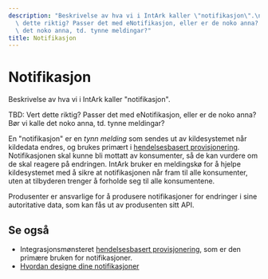 ```yaml
---
description: "Beskrivelse av hva vi i IntArk kaller \"notifikasjon\".\n\n\nTBD: Vert\
  \ dette riktig? Passer det med eNotifikasjon, eller er de noko anna? B\xF8r vi kalle\
  \ det noko anna, td. tynne meldingar?"
title: Notifikasjon
---
```


# Notifikasjon

Beskrivelse av hva vi i IntArk kaller "notifikasjon".


TBD: Vert dette riktig? Passer det med eNotifikasjon, eller er de noko anna? Bør vi kalle det noko anna, td. tynne meldingar?

En "notifikasjon" er en *tynn melding* som sendes ut av kildesystemet når kildedata endres, og brukes primært i [hendelsesbasert provisjonering](/docs/datadeling/god-praksis/integrasjonsmonster/hendelsesbasert). Notifikasjonen skal kunne bli mottatt av konsumenter, så de kan vurdere om de skal reagere på endringen. IntArk bruker en meldingskø for å hjelpe kildesystemet med å sikre at notifikasjonen når fram til alle konsumenter, uten at tilbyderen trenger å forholde seg til alle konsumentene.


Produsenter er ansvarlige for å produsere notifikasjoner for endringer i sine autoritative data, som kan fås ut av produsenten sitt API.


## Se også


* Integrasjonsmønsteret [hendelsesbasert provisjonering](/docs/datadeling/god-praksis/integrasjonsmonster/hendelsesbasert), som er den primære bruken for notifikasjoner.
* [Hvordan designe dine notifikasjoner](/docs/datadeling/god-praksis/notifikasjonsdesign)